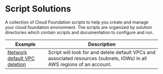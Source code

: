 # Script Solutions

A collection of Cloud Foundation scripts to help you create and manage your cloud foundation environment. The scripts are organized by solution directories which contain scripts and documentation to configure and run.

| Example | Description |
| -------- | ----------- |
| [Network default VPC  deletion](./network-default-vpc-deletion) | Script will look for and delete default VPCs and associated resources (subnets, IGWs) in all AWS regions of an account. |
